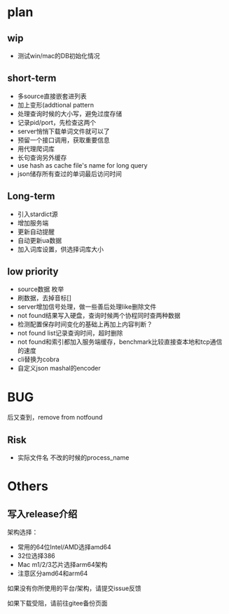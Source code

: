 # plan

## wip
- 测试win/mac的DB初始化情况

## short-term
- 多source直接嵌套进列表
- 加上变形(addtional pattern
- 处理查询时候的大小写，避免过度存储
- 记录pid/port，先检查这两个
- server悄悄下载单词文件就可以了
- 预留一个接口调用，获取重要信息
- 用代理爬词库
- 长句查询另外缓存
- use hash as cache file's name for long query
- json储存所有查过的单词最后访问时间

## Long-term
- 引入stardict源
- 增加服务端
- 更新自动提醒
- 自动更新ua数据
- 加入词库设置，供选择词库大小

## low priority
- source数据 枚举
- 刷数据，去掉音标[]
- server增加信号处理，做一些善后处理like删除文件
- not found结果写入硬盘，查询时候两个协程同时查两种数据
- 检测配置保存时间变化的基础上再加上内容判断？
- not found list记录查询时间，超时删除
- not found和索引都加入服务端缓存，benchmark比较直接查本地和tcp通信的速度
- cli替换为cobra
- 自定义json mashal的encoder

# BUG

后又查到，remove from notfound

## Risk
- 实际文件名 不改的时候的process_name

# Others

## 写入release介绍

架构选择：
- 常用的64位Intel/AMD选择amd64
- 32位选择386
- Mac m1/2/3芯片选择arm64架构
- 注意区分amd64和arm64

如果没有你所使用的平台/架构，请提交issue反馈

如果下载受阻，请前往gitee备份页面
